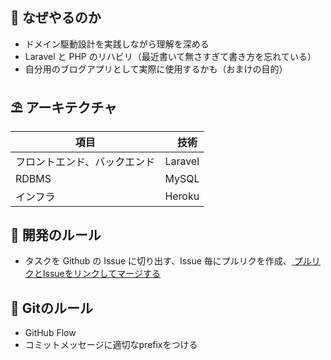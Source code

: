 ## 🎋 なぜやるのか

-   ドメイン駆動設計を実践しながら理解を深める
-   Laravel と PHP のリハビリ（最近書いて無さすぎて書き方を忘れている）
-   自分用のブログアプリとして実際に使用するかも（おまけの目的）

## ⛱ アーキテクチャ

| 項目                         | 　技術  |
| ---------------------------- | ------- |
| フロントエンド、バックエンド | Laravel |
| RDBMS                        | MySQL   |
| インフラ                     | Heroku  |

## 🗽 開発のルール

-   タスクを Github の Issue に切り出す、Issue 毎にプルリクを作成、[
プルリクとIssueをリンクしてマージする](https://docs.github.com/ja/issues/tracking-your-work-with-issues/linking-a-pull-request-to-an-issue)

## 🦭 Gitのルール

-   GitHub Flow
-   コミットメッセージに適切なprefixをつける